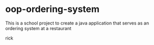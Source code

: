 # oop-ordering-system
This is a school project to create a java application that serves as an ordering system at a restaurant

rick 